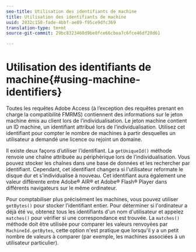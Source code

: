 ```yaml
---
seo-title: Utilisation des identifiants de machine
title: Utilisation des identifiants de machine
uuid: 2832c158-fade-4bbf-ae89-f95ce9dfc369
translation-type: tm+mt
source-git-commit: 29bc8323460d9be0fce66cbea7c6fce46df20d61

---
```



# Utilisation des identifiants de machine{#using-machine-identifiers}

Toutes les requêtes Adobe Access (à l’exception des requêtes prenant en charge la compatibilité FMRMS) contiennent des informations sur le jeton machine émis au client lors de l’individualisation. Le jeton machine contient un ID machine, un identifiant attribué lors de l’individualisation. Utilisez cet identifiant pour compter le nombre de machines à partir desquelles un utilisateur a demandé une licence ou rejoint un domaine.

Il existe deux façons d’utiliser l’identifiant. La `getUniqueId()` méthode renvoie une chaîne attribuée au périphérique lors de l’individualisation. Vous pouvez stocker les chaînes dans une base de données et les rechercher par identifiant. Cependant, cet identifiant changera si l&#39;utilisateur reformate le disque dur et s&#39;individualise à nouveau. Cet identifiant aura également une valeur différente entre Adobe® AIR® et Adobe® Flash® Player dans différents navigateurs sur le même ordinateur.

Pour comptabiliser plus précisément les machines, vous pouvez utiliser `getBytes()` pour stocker l’identifiant entier. Pour déterminer si l&#39;ordinateur a déjà été vu, obtenez tous les identifiants d&#39;un nom d&#39;utilisateur et appelez `matches()` pour vérifier si une correspondance est trouvée. La `matches()` méthode doit être utilisée pour comparer les valeurs renvoyées par `MachineId.getBytes`, cette option n&#39;est pratique que lorsqu&#39;il y a un petit nombre de valeurs à comparer (par exemple, les machines associées à un utilisateur particulier).
